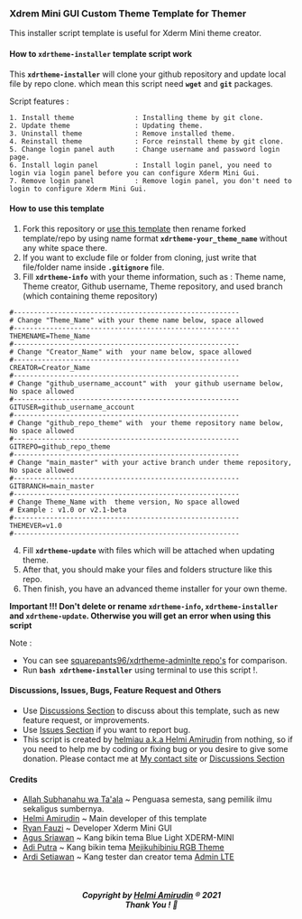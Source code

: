 ### Xdrem Mini GUI Custom Theme Template for Themer

This installer script template is useful for Xderm Mini theme creator.

#### How to ```xdrtheme-installer``` template script work
This **```xdrtheme-installer```** will clone your github repository and update local file by repo clone. which mean this script need **```wget```** and **```git```** packages.

Script features :
```
1. Install theme               : Installing theme by git clone.
2. Update theme                : Updating theme.
3. Uninstall theme             : Remove installed theme.
4. Reinstall theme             : Force reinstall theme by git clone.
5. Change login panel auth     : Change username and password login page.
6. Install login panel         : Install login panel, you need to login via login panel before you can configure Xderm Mini Gui.
7. Remove login panel          : Remove login panel, you don't need to login to configure Xderm Mini Gui.
```

#### How to use this template
1. Fork this repository or [use this template](https://github.com/helmiau/xdrtheme-themename/generate) then rename forked template/repo by using name format **```xdrtheme-your_theme_name```** without any white space there.
2. If you want to exclude file or folder from cloning, just write that file/folder name inside **```.gitignore```** file.
3. Fill **```xdrtheme-info```** with your theme information, such as : Theme name, Theme creator, Github username, Theme repository, and used branch (which containing theme repository)

```
#--------------------------------------------------------
# Change "Theme_Name" with your theme name below, space allowed
#--------------------------------------------------------
THEMENAME=Theme_Name
#--------------------------------------------------------
# Change "Creator_Name" with  your name below, space allowed
#--------------------------------------------------------
CREATOR=Creator_Name
#--------------------------------------------------------
# Change "github_username_account" with  your github username below, No space allowed
#--------------------------------------------------------
GITUSER=github_username_account
#--------------------------------------------------------
# Change "github_repo_theme" with  your theme repository name below, No space allowed
#--------------------------------------------------------
GITREPO=github_repo_theme
#--------------------------------------------------------
# Change "main_master" with your active branch under theme repository, No space allowed
#--------------------------------------------------------
GITBRANCH=main_master
#--------------------------------------------------------
# Change Theme_Name with  theme version, No space allowed
# Example : v1.0 or v2.1-beta
#--------------------------------------------------------
THEMEVER=v1.0
#--------------------------------------------------------
```

4. Fill **```xdrtheme-update```** with files which will be attached when updating theme.
5. After that, you should make your files and folders structure like this repo.
6. Then finish, you have an advanced theme installer for your own theme.
 
**Important !!! Don't delete or rename ```xdrtheme-info```, ```xdrtheme-installer``` and ```xdrtheme-update```. Otherwise you will get an error when using this script**

Note :
- You can see [squarepants96/xdrtheme-adminlte repo's](https://github.com/squarepants96/xdrtheme-adminlte) for comparison.
- Run **```bash xdrtheme-installer```** using terminal to use this script !.

#### Discussions, Issues, Bugs, Feature Request and Others
- Use [Discussions Section](https://github.com/helmiau/xdrtheme-themename/discussions) to discuss about this template, such as new feature request, or improvements.
- Use [Issues Section](https://github.com/helmiau/xdrtheme-themename/issues) if you want to report bug.
- This script is created by [helmiau a.k.a Helmi Amirudin](https://github.com/helmiau) from nothing, so if you need to help me by coding or fixing bug or you desire to give some donation. Please contact me at [My contact site](https://me.helmiau.my.id) or [Discussions Section](https://github.com/helmiau/xdrtheme-themename/discussions)

#### Credits
- [Allah Subhanahu wa Ta'ala](https://id.wikipedia.org/wiki/Allah) ~ Penguasa semesta, sang pemilik ilmu sekaligus sumbernya.
- [Helmi Amirudin](https://github.com/helmiau) ~ Main developer of this template
- [Ryan Fauzi](https://github.com/ryanfauzi1) ~ Developer Xderm Mini GUI
- [Agus Sriawan](https://www.facebook.com/agussriawan.id) ~ Kang bikin tema Blue Light XDERM-MINI
- [Adi Putra](https://github.com/Putra-0) ~ Kang bikin tema [Mejikuhibiniu RGB Theme](https://github.com/Putra-0/theme-xderm-putra)
- [Ardi Setiawan](https://github.com/squarepants96) ~ Kang tester dan creator tema [Admin LTE](https://github.com/squarepants96/xdrtheme-adminlte)

<br>
<h5 align="center">Copyright by <a href="https://me.helmiau.my.id">Helmi Amirudin</a> ® 2021 <br> Thank You ! 🤝</h3>
